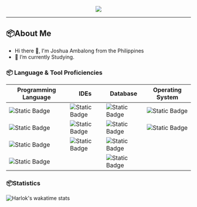 <div align="center">
<img src="https://user-images.githubusercontent.com/74038190/225813708-98b745f2-7d22-48cf-9150-083f1b00d6c9.gif" width="%100">
</div>

---

## 📦About Me
- Hi there 👋, I'm Joshua Ambalong from the Philippines
- 🌱 I’m currently Studying.

  
### 📦 Language & Tool Proficiencies
| Programming Language                     | IDEs                                     | Database                                 | Operating System
| ---------------------------------------- | ---------------------------------------- | ---------------------------------------- | ----------------------------------------
| ![Static Badge](https://img.shields.io/badge/Python-white?style=for-the-badge&logo=python) | ![Static Badge](https://img.shields.io/badge/Bootstrap_Studio-Programming?style=for-the-badge&logo=bootstrap&logoColor=%237952B3&color=snow) | ![Static Badge](https://img.shields.io/badge/Google_Firebase-Programming?style=for-the-badge&logo=firebase&color=white)|![Static Badge](https://img.shields.io/badge/Windows-Programming?style=for-the-badge&logo=windows11&logoColor=%230078D4&color=snow) | 
| ![Static Badge](https://img.shields.io/badge/Javascript-white?style=for-the-badge&logo=javascript) | ![Static Badge](https://img.shields.io/badge/Visual_Studio_Code-Programming?style=for-the-badge&logo=visualstudiocode&logoColor=%23007ACC&color=snow) |![Static Badge](https://img.shields.io/badge/Mysql-Programming?style=for-the-badge&logo=mysql&color=white)| ![Static Badge](https://img.shields.io/badge/Linux-Programming?style=for-the-badge&logo=linux&logoColor=black&color=snow) |
| ![Static Badge](https://img.shields.io/badge/CSharp-white?style=for-the-badge&logo=csharp&logoColor=green) |![Static Badge](https://img.shields.io/badge/Visual_Studio_2020-Programming?style=for-the-badge&logo=visualstudio&logoColor=%235C2D91&color=snow) | ![Static Badge](https://img.shields.io/badge/MongoDB-Programming?style=for-the-badge&logo=mongodb&logoColor=green&color=snow) |
| ![Static Badge](https://img.shields.io/badge/PHP-white?style=for-the-badge&logo=PHP) | |![Static Badge](https://img.shields.io/badge/SQLite-Programming?style=for-the-badge&logo=sqlite&logoColor=yellow&color=snow)| |

### 📦Statistics 
![Harlok's wakatime stats](https://github-readme-stats.vercel.app/api/wakatime?username=HashJProgramming\&layout=compact)

  

